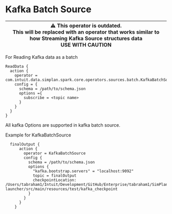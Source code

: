# Kafka Batch Source

|  ⚠️ This operator is outdated. <br />This will be replaced with an operator that works similar to how Streaming Kafka Source structures data <br /> USE WITH CAUTION|
| --- |


For Reading Kafka data as a batch

```hocon
ReadData {
  action {
    operator = com.intuit.data.simplan.spark.core.operators.sources.batch.KafkaBatchSource
    config = {
      schema = /path/to/schema.json
      options ={
        subscribe = <topic name>
      }
    }
  }
}
```


All kafka Options are supported in kafka batch source.

Example for KafkaBatchSource

```hocon
  finalOutput {
      action {
        operator = KafkaBatchSource
        config {
          schema = /path/to/schema.json
          options {
            "kafka.bootstrap.servers" = "localhost:9092"
            topic = finalOutput
            checkpointLocation: /Users/tabraham1/Intuit/Development/GitHub/Enterprise/tabraham1/SimPlan/spark-launcher/src/main/resources/test/kafka_checkpoint
          }
        }
      }
    }
```